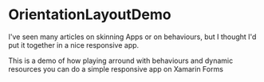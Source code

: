 # OrientationLayoutDemo
I've seen many articles on skinning Apps or on behaviours, but I thought I'd put it together in a nice responsive app.

This is a demo of how playing arround with behaviours and dynamic resources you can do a simple responsive app on Xamarin Forms
